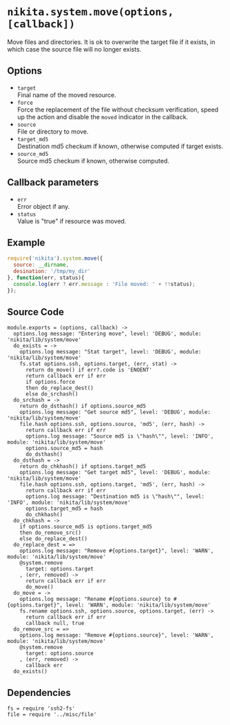 
# `nikita.system.move(options, [callback])`

Move files and directories. It is ok to overwrite the target file if it
exists, in which case the source file will no longer exists.

## Options

* `target`   
  Final name of the moved resource.   
* `force`   
  Force the replacement of the file without checksum verification, speed up
  the action and disable the `moved` indicator in the callback.   
* `source`   
  File or directory to move.   
* `target_md5`   
  Destination md5 checkum if known, otherwise computed if target
  exists.   
* `source_md5`   
  Source md5 checkum if known, otherwise computed.   

## Callback parameters

* `err`   
  Error object if any.   
* `status`   
  Value is "true" if resource was moved.   

## Example

```js
require('nikita').system.move({
  source: __dirname,
  desination: '/tmp/my_dir'
}, function(err, status){
  console.log(err ? err.message : 'File moved: ' + !!status);
});
```

## Source Code

    module.exports = (options, callback) ->
      options.log message: "Entering move", level: 'DEBUG', module: 'nikita/lib/system/move'
      do_exists = ->
        options.log message: "Stat target", level: 'DEBUG', module: 'nikita/lib/system/move'
        fs.stat options.ssh, options.target, (err, stat) ->
          return do_move() if err?.code is 'ENOENT'
          return callback err if err
          if options.force
          then do_replace_dest()
          else do_srchash()
      do_srchash = ->
        return do_dsthash() if options.source_md5
        options.log message: "Get source md5", level: 'DEBUG', module: 'nikita/lib/system/move'
        file.hash options.ssh, options.source, 'md5', (err, hash) ->
          return callback err if err
          options.log message: "Source md5 is \"hash\"", level: 'INFO', module: 'nikita/lib/system/move'
          options.source_md5 = hash
          do_dsthash()
      do_dsthash = ->
        return do_chkhash() if options.target_md5
        options.log message: "Get target md5", level: 'DEBUG', module: 'nikita/lib/system/move'
        file.hash options.ssh, options.target, 'md5', (err, hash) ->
          return callback err if err
          options.log message: "Destination md5 is \"hash\"", level: 'INFO', module: 'nikita/lib/system/move'
          options.target_md5 = hash
          do_chkhash()
      do_chkhash = ->
        if options.source_md5 is options.target_md5
        then do_remove_src()
        else do_replace_dest()
      do_replace_dest = =>
        options.log message: "Remove #{options.target}", level: 'WARN', module: 'nikita/lib/system/move'
        @system.remove
          target: options.target
        , (err, removed) ->
          return callback err if err
          do_move()
      do_move = ->
        options.log message: "Rename #{options.source} to #{options.target}", level: 'WARN', module: 'nikita/lib/system/move'
        fs.rename options.ssh, options.source, options.target, (err) ->
          return callback err if err
          callback null, true
      do_remove_src = =>
        options.log message: "Remove #{options.source}", level: 'WARN', module: 'nikita/lib/system/move'
        @system.remove
          target: options.source
        , (err, removed) ->
          callback err
      do_exists()

## Dependencies

    fs = require 'ssh2-fs'
    file = require '../misc/file'
